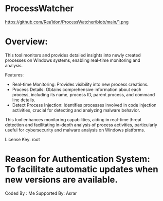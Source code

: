 # ProcessWatcher

https://github.com/Rea1don/ProcessWatcher/blob/main/1.png

# Overview:
This tool monitors and provides detailed insights into newly created processes on Windows systems, enabling real-time monitoring and analysis.

Features:

- Real-time Monitoring: Provides visibility into new process creations.
- Process Details: Obtains comprehensive information about each process, including its name, process ID, parent process, and command line details.
- Detect Process Injection: Identifies processes involved in code injection activities, crucial for detecting and analyzing malware behavior.

This tool enhances monitoring capabilities, aiding in real-time threat detection and facilitating in-depth analysis of process activities, particularly useful for cybersecurity and malware analysis on Windows platforms.

License Key: root

# Reason for Authentication System: To facilitate automatic updates when new versions are available.

Coded By : Me Supported By: Asrar
